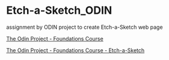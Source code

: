 # Etch-a-Sketch_ODIN
assignment by ODIN project to create Etch-a-Sketch web page

[The Odin Project - Foundations Course](https://www.theodinproject.com/courses/foundations)

[The Odin Project - Foundations Course - Etch-a-Sketch](https://www.theodinproject.com/lessons/foundations-etch-a-sketch)
